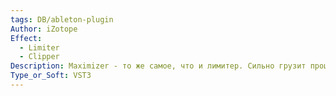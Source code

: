 ```yaml
---
tags: DB/ableton-plugin
Author: iZotope
Effect:
  - Limiter
  - Clipper
Description: Maximizer - то же самое, что и лимитер. Сильно грузит процессор.
Type_or_Soft: VST3
---
```

